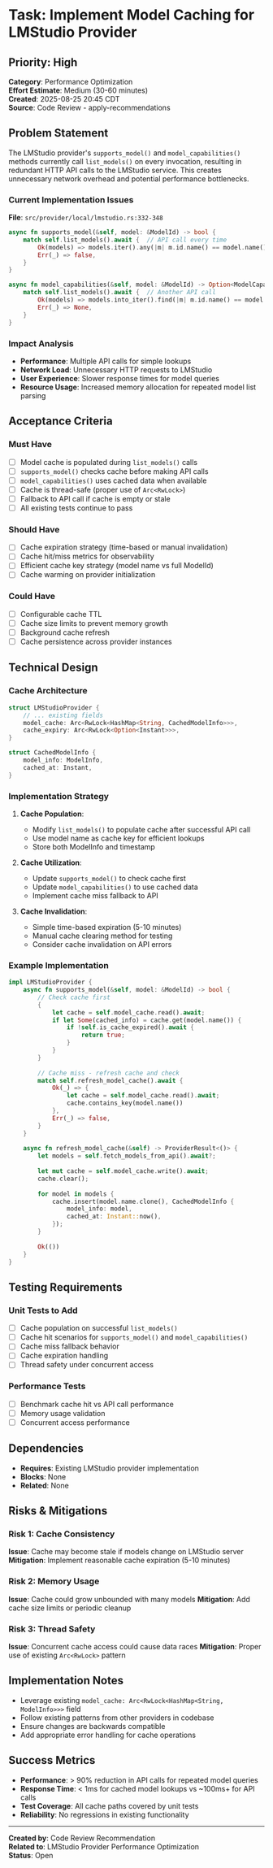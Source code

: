 # Task: Implement Model Caching for LMStudio Provider

## Priority: High
**Category**: Performance Optimization  
**Effort Estimate**: Medium (30-60 minutes)  
**Created**: 2025-08-25 20:45 CDT  
**Source**: Code Review - apply-recommendations  

## Problem Statement

The LMStudio provider's `supports_model()` and `model_capabilities()` methods currently call `list_models()` on every invocation, resulting in redundant HTTP API calls to the LMStudio service. This creates unnecessary network overhead and potential performance bottlenecks.

### Current Implementation Issues

**File**: `src/provider/local/lmstudio.rs:332-348`

```rust
async fn supports_model(&self, model: &ModelId) -> bool {
    match self.list_models().await {  // API call every time
        Ok(models) => models.iter().any(|m| m.id.name() == model.name()),
        Err(_) => false,
    }
}

async fn model_capabilities(&self, model: &ModelId) -> Option<ModelCapabilities> {
    match self.list_models().await {  // Another API call
        Ok(models) => models.into_iter().find(|m| m.id.name() == model.name()).map(|m| m.capabilities),
        Err(_) => None,
    }
}
```

### Impact Analysis

- **Performance**: Multiple API calls for simple lookups
- **Network Load**: Unnecessary HTTP requests to LMStudio
- **User Experience**: Slower response times for model queries
- **Resource Usage**: Increased memory allocation for repeated model list parsing

## Acceptance Criteria

### Must Have
- [ ] Model cache is populated during `list_models()` calls
- [ ] `supports_model()` checks cache before making API calls
- [ ] `model_capabilities()` uses cached data when available
- [ ] Cache is thread-safe (proper use of `Arc<RwLock>`)
- [ ] Fallback to API call if cache is empty or stale
- [ ] All existing tests continue to pass

### Should Have  
- [ ] Cache expiration strategy (time-based or manual invalidation)
- [ ] Cache hit/miss metrics for observability
- [ ] Efficient cache key strategy (model name vs full ModelId)
- [ ] Cache warming on provider initialization

### Could Have
- [ ] Configurable cache TTL
- [ ] Cache size limits to prevent memory growth
- [ ] Background cache refresh
- [ ] Cache persistence across provider instances

## Technical Design

### Cache Architecture
```rust
struct LMStudioProvider {
    // ... existing fields
    model_cache: Arc<RwLock<HashMap<String, CachedModelInfo>>>,
    cache_expiry: Arc<RwLock<Option<Instant>>>,
}

struct CachedModelInfo {
    model_info: ModelInfo,
    cached_at: Instant,
}
```

### Implementation Strategy

1. **Cache Population**:
   - Modify `list_models()` to populate cache after successful API call
   - Use model name as cache key for efficient lookups
   - Store both ModelInfo and timestamp

2. **Cache Utilization**:
   - Update `supports_model()` to check cache first
   - Update `model_capabilities()` to use cached data
   - Implement cache miss fallback to API

3. **Cache Invalidation**:
   - Simple time-based expiration (5-10 minutes)
   - Manual cache clearing method for testing
   - Consider cache invalidation on API errors

### Example Implementation

```rust
impl LMStudioProvider {
    async fn supports_model(&self, model: &ModelId) -> bool {
        // Check cache first
        {
            let cache = self.model_cache.read().await;
            if let Some(cached_info) = cache.get(model.name()) {
                if !self.is_cache_expired().await {
                    return true;
                }
            }
        }
        
        // Cache miss - refresh cache and check
        match self.refresh_model_cache().await {
            Ok(_) => {
                let cache = self.model_cache.read().await;
                cache.contains_key(model.name())
            },
            Err(_) => false,
        }
    }
    
    async fn refresh_model_cache(&self) -> ProviderResult<()> {
        let models = self.fetch_models_from_api().await?;
        
        let mut cache = self.model_cache.write().await;
        cache.clear();
        
        for model in models {
            cache.insert(model.name.clone(), CachedModelInfo {
                model_info: model,
                cached_at: Instant::now(),
            });
        }
        
        Ok(())
    }
}
```

## Testing Requirements

### Unit Tests to Add
- [ ] Cache population on successful `list_models()`
- [ ] Cache hit scenarios for `supports_model()` and `model_capabilities()`
- [ ] Cache miss fallback behavior
- [ ] Cache expiration handling
- [ ] Thread safety under concurrent access

### Performance Tests
- [ ] Benchmark cache hit vs API call performance
- [ ] Memory usage validation
- [ ] Concurrent access performance

## Dependencies

- **Requires**: Existing LMStudio provider implementation
- **Blocks**: None
- **Related**: None

## Risks & Mitigations

### Risk 1: Cache Consistency
**Issue**: Cache may become stale if models change on LMStudio server
**Mitigation**: Implement reasonable cache expiration (5-10 minutes)

### Risk 2: Memory Usage
**Issue**: Cache could grow unbounded with many models
**Mitigation**: Add cache size limits or periodic cleanup

### Risk 3: Thread Safety
**Issue**: Concurrent cache access could cause data races
**Mitigation**: Proper use of existing `Arc<RwLock>` pattern

## Implementation Notes

- Leverage existing `model_cache: Arc<RwLock<HashMap<String, ModelInfo>>>` field
- Follow existing patterns from other providers in codebase
- Ensure changes are backwards compatible
- Add appropriate error handling for cache operations

## Success Metrics

- **Performance**: > 90% reduction in API calls for repeated model queries
- **Response Time**: < 1ms for cached model lookups vs ~100ms+ for API calls
- **Test Coverage**: All cache paths covered by unit tests
- **Reliability**: No regressions in existing functionality

---

**Created by**: Code Review Recommendation  
**Related to**: LMStudio Provider Performance Optimization  
**Status**: Open  